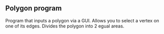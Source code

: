 ## Polygon program

Program that inputs a polygon via a GUI. Allows you to select a vertex on one of its edges. Divides the polygon into 2 egual areas.

